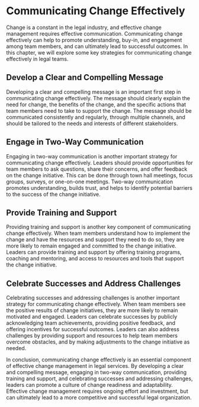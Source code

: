 Communicating Change Effectively
==============================================================

Change is a constant in the legal industry, and effective change management requires effective communication. Communicating change effectively can help to promote understanding, buy-in, and engagement among team members, and can ultimately lead to successful outcomes. In this chapter, we will explore some key strategies for communicating change effectively in legal teams.

Develop a Clear and Compelling Message
--------------------------------------

Developing a clear and compelling message is an important first step in communicating change effectively. The message should clearly explain the need for change, the benefits of the change, and the specific actions that team members need to take to support the change. The message should be communicated consistently and regularly, through multiple channels, and should be tailored to the needs and interests of different stakeholders.

Engage in Two-Way Communication
-------------------------------

Engaging in two-way communication is another important strategy for communicating change effectively. Leaders should provide opportunities for team members to ask questions, share their concerns, and offer feedback on the change initiative. This can be done through town hall meetings, focus groups, surveys, or one-on-one meetings. Two-way communication promotes understanding, builds trust, and helps to identify potential barriers to the success of the change initiative.

Provide Training and Support
----------------------------

Providing training and support is another key component of communicating change effectively. When team members understand how to implement the change and have the resources and support they need to do so, they are more likely to remain engaged and committed to the change initiative. Leaders can provide training and support by offering training programs, coaching and mentoring, and access to resources and tools that support the change initiative.

Celebrate Successes and Address Challenges
------------------------------------------

Celebrating successes and addressing challenges is another important strategy for communicating change effectively. When team members see the positive results of change initiatives, they are more likely to remain motivated and engaged. Leaders can celebrate successes by publicly acknowledging team achievements, providing positive feedback, and offering incentives for successful outcomes. Leaders can also address challenges by providing support and resources to help team members overcome obstacles, and by making adjustments to the change initiative as needed.

In conclusion, communicating change effectively is an essential component of effective change management in legal services. By developing a clear and compelling message, engaging in two-way communication, providing training and support, and celebrating successes and addressing challenges, leaders can promote a culture of change readiness and adaptability. Effective change management requires ongoing effort and investment, but can ultimately lead to a more competitive and successful legal organization.
